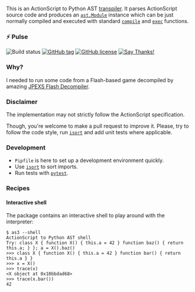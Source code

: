 This is an ActionScript to Python AST [transpiler](https://en.wikipedia.org/wiki/Source-to-source_compiler). It parses ActionScript source code and produces an [`ast.Module`](https://docs.python.org/3/library/ast.html#abstract-grammar) instance which can be just normally compiled and executed with standard [`compile`](https://docs.python.org/3/library/functions.html#compile) and [`exec`](https://docs.python.org/3/library/functions.html#exec) functions.

### ⚡ Pulse

![Build status](https://travis-ci.org/eigenein/python-as3.svg?branch=master) [![GitHub tag](https://img.shields.io/github/tag/eigenein/python-as3.svg)](https://GitHub.com/eigenein/python-as3/tags/) [![GitHub license](https://img.shields.io/github/license/eigenein/python-as3.svg)](https://github.com/eigenein/python-as3/blob/master/LICENSE) [![Say Thanks!](https://img.shields.io/badge/Say%20Thanks-!-1EAEDB.svg)](https://saythanks.io/to/eigenein)


### Why?

I needed to run some code from a Flash-based game decompiled by amazing [JPEXS Flash Decompiler](https://github.com/jindrapetrik/jpexs-decompiler).

### Disclaimer

The implementation may not strictly follow the ActionScript specification.

Though, you're welcome to make a pull request to improve it. Please, try to follow the code style, run [`isort`](https://github.com/timothycrosley/isort) and add unit tests where applicable.

### Development

* `Pipfile` is here to set up a development environment quickly.
* Use [`isort`](https://github.com/timothycrosley/isort) to sort imports.
* Run tests with [`pytest`](https://docs.pytest.org/en/latest/).

### Recipes

#### Interactive shell

The package contains an interactive shell to play around with the interpreter:

```text
$ as3 --shell
ActionScript to Python AST shell
Try: class X { function X() { this.a = 42 } function baz() { return this.a; } }; a = X().baz()
>>> class X { function X() { this.a = 42 } function bar() { return this.a } }
>>> x = X()
>>> trace(x)
<X object at 0x10bbdad68>
>>> trace(x.bar())
42
```
